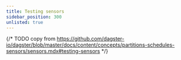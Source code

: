 ```yaml
---
title: Testing sensors
sidebar_position: 300
unlisted: true
---
```


{/* TODO copy from https://github.com/dagster-io/dagster/blob/master/docs/content/concepts/partitions-schedules-sensors/sensors.mdx#testing-sensors */}